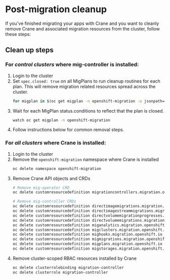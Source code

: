 # Post-migration cleanup

If you've finished migrating your apps with Crane and you want to cleanly remove Crane and associated migration resources from the cluster, follow these steps:


## Clean up steps

### For _control clusters_ where mig-controller is installed:

1. Login to the cluster
1. Set `spec.closed: true` on all MigPlans to run cleanup routines for each plan. This will remove migration related resources spread across the cluster.
    ```sh
    for migplan in $(oc get migplan -n openshift-migration -o jsonpath='{.items[*].metadata.name}'); do oc -n openshift-migration patch migplan $migplan --type=json --patch '[{ "op": "add", "path": "/spec/closed", "value": "true" }]'; done
    ```
1. Wait for each MigPlan status.conditions to reflect that the plan is closed.
    ```sh
    watch oc get migplan -n openshift-migration
    ```
1. Follow instructions below for common removal steps.


### For _all clusters_ where Crane is installed:

1. Login to the cluster
1. Remove the `openshift-migration` namespace where Crane is installed
    ```sh
    oc delete namespace openshift-migration
    ```
1. Remove Crane API objects and CRDs
    ```sh
    # Remove mig-operator CRD
    oc delete customresourcedefinition migrationcontrollers.migration.openshift.io

    # Remove mig-controller CRDs
    oc delete customresourcedefinition directimagemigrations.migration.openshift.io
    oc delete customresourcedefinition directimagestreammigrations.migration.openshift.io
    oc delete customresourcedefinition directvolumemigrationprogresses.migration.openshift.io
    oc delete customresourcedefinition directvolumemigrations.migration.openshift.io
    oc delete customresourcedefinition miganalytics.migration.openshift.io
    oc delete customresourcedefinition migclusters.migration.openshift.io
    oc delete customresourcedefinition mighooks.migration.openshift.io
    oc delete customresourcedefinition migmigrations.migration.openshift.io
    oc delete customresourcedefinition migplans.migration.openshift.io
    oc delete customresourcedefinition migstorages.migration.openshift.io
    ```
1. Remove cluster-scoped RBAC resources installed by Crane
   ```sh
   oc delete clusterrolebinding migration-controller
   oc delete clusterrole migration-controller
   ```
